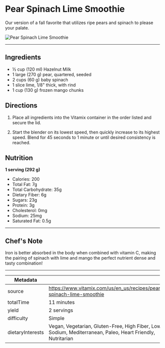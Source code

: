 # Pear Spinach Lime Smoothie

Our version of a fall favorite that utilizes ripe pears and spinach to please your palate.

![Pear Spinach Lime Smoothie](https://www.vitamix.com/content/dam/vitamix/home/recipes/q4-2022-recipes/Pear%20Spinach%20Lime.jpg)

---

## Ingredients

- ½ cup (120 ml) Hazelnut Milk
- 1 large (270 g) pear, quartered, seeded
- 2 cups (60 g) baby spinach
- 1 slice lime, 1/8" thick, with rind
- 1 cup (130 g) frozen mango chunks

## Directions

1. Place all ingredients into the Vitamix container in the order listed and secure the lid.

2. Start the blender on its lowest speed, then quickly increase to its highest speed. Blend for 45 seconds to 1 minute or until desired consistency is reached.

## Nutrition

**1 serving (292 g)**

- Calories: 200
- Total Fat: 7g
- Total Carbohydrate: 35g
- Dietary Fiber: 6g
- Sugars: 23g
- Protein: 3g
- Cholesterol: 0mg
- Sodium: 25mg
- Saturated Fat: 0.5g

---

## Chef's Note

Iron is better absorbed in the body when combined with vitamin C, making the pairing of spinach with lime and mango the perfect nutrient dense and tasty combination!

---

| Metadata |  |
| --- | --- |
| source | https://www.vitamix.com/us/en_us/recipes/pear-spinach-lime-smoothie |
| totalTime | 11 minutes |
| yield | 2 servings |
| difficulty | Simple |
| dietaryInterests | Vegan, Vegetarian, Gluten-Free, High Fiber, Low Sodium, Mediterranean, Paleo, Heart Friendly, Nutritarian |
